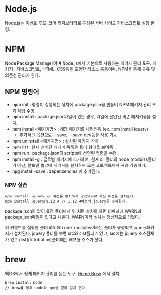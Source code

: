 # Node.js
Node.js는 이벤트 루프, 코어 라이브러리로 구성된 서버 사이드 자바스크립트 실행 환경.


# NPM
Node Package Manager이며 Node.js에서 기본으로 사용하는 패키지 관리 도구.
패키지 : 자바스크립트, HTML, CSS등을 포함한 리소스 묶음이며, NPM을 통해 공유 및 의존성 관리가 된다.

## NPM 명령어
- npm init : 명령이 실행되는 위치에 package.json을 만들어 NPM 패키지 관리 초기 작업 수행
- npm install : package.json파일이 있는 경우, 파일에 선언된 의존 패지키들을 설치.
- npm install <패키지명> : 해당 패키지를 내려받음 (ex, npm install jquery)
  - 추가적인 옵션으로 --save, --save-dev등을 사용 가능
- npm uninstall <패키지명> : 설치된 패키지 삭제.
- npm list : 현재 설치된 패지키 목록을 트리 형태로 보여줌
- npm run : package.json의 scripts에 선언된 명령을 수행.
- npm install -g : 글로벌 패키지에 추가하여, 현재 cli 폴더의 node_modules폴더가 아닌, 글로벌 폴더에 패키지를 설치하여 모든 프로젝트에서 사용 가능하다.
- npg install -save : dependencies 에 추가된다.

### NPM 실습
```
npm install jquery // 버전을 명시하지 않았으므로 최신 버전을 설치한다.
npm install jquery@1.12.4 // 1.12.4버전의 jquery를 설치한다.
```
package.json이 없이 특정 폴더에서 위 처럼 설치를 하면 터미널에 WARN과 package.json파일이 없다고 나온다.
WARN이라 설치는 정상적으로 되었다.

위 커맨드를 실행한 폴더 하위에 node_modules이라는 폴더가 생성되고 jquery패키지가 설치된다.
jquery 폴더를 보면 src와 dist폴더가 있고, src에는 jquery 소스전체가 있고 dist(distribution)폴더에는 배포용 소스가 있다.



# brew
맥OS에서 쉽게 패키지 관리를 돕는 도구.
[Home Brew](http://brew.sh) 에서 설치.
```
brew install node
// brew를 통해 node와 npm을 같이 설치 한다.
```


